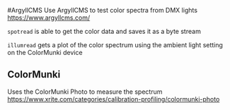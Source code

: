 #ArgyllCMS
Use ArgyllCMS to test color spectra from DMX lights
https://www.argyllcms.com/

`spotread` is able to get the color data and saves it as a byte stream

`illumread` gets a plot of the color spectrum using the ambient light setting on the ColorMunki device


## ColorMunki
Uses the ColorMunki Photo to measure the spectrum
https://www.xrite.com/categories/calibration-profiling/colormunki-photo


